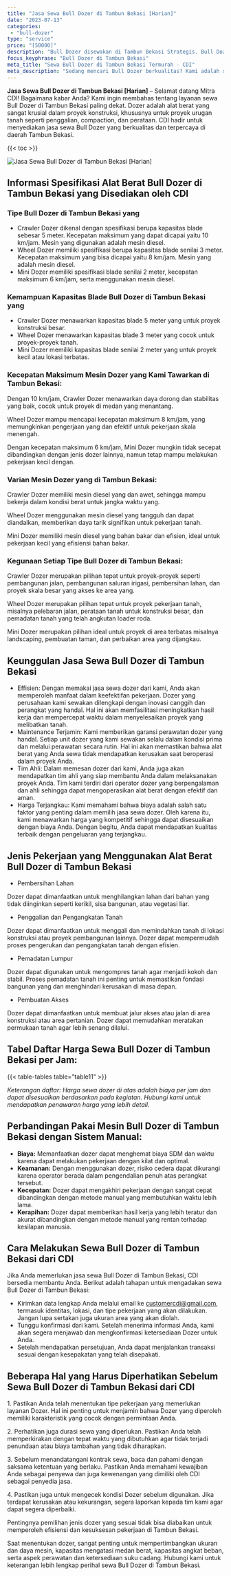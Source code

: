 ```yaml
---
title: "Jasa Sewa Bull Dozer di Tambun Bekasi [Harian]"
date: "2023-07-13"
categories:
 - "bull-dozer"
type: "service"
price: "[50000]"
description: "Bull Dozer disewakan di Tambun Bekasi Strategis. Bull Dozer profesional untuk kebutuhan proyek konstruksi dengan performa maksimal. Hubungi kami untuk informasi lebih detail."
focus_keyphrase: "Bull Dozer di Tambun Bekasi"
meta_title: "Sewa Bull Dozer di Tambun Bekasi Termurah - CDI"
meta_description: "Sedang mencari Bull Dozer berkualitas? Kami adalah solusi tepat dengan harga kompetitif. Dapatkan penawaran sekarang."
---
```


**Jasa Sewa Bull Dozer di Tambun Bekasi [Harian]** – Selamat datang Mitra CDI! Bagaimana kabar Anda? Kami ingin membahas tentang layanan sewa Bull Dozer di Tambun Bekasi paling dekat. Dozer adalah alat berat yang sangat krusial dalam proyek konstruksi, khususnya untuk proyek urugan tanah seperti penggalian, compaction, dan perataan. CDI hadir untuk menyediakan jasa sewa Bull Dozer yang berkualitas dan terpercaya di daerah Tambun Bekasi.

{{< toc >}}

![Jasa Sewa Bull Dozer di Tambun Bekasi [Harian]](/images/bull-dozer/bull-dozer-09.jpg)

## Informasi Spesifikasi Alat Berat Bull Dozer di Tambun Bekasi yang Disediakan oleh CDI

### Tipe Bull Dozer di Tambun Bekasi yang

*   Crawler Dozer dikenal dengan spesifikasi berupa kapasitas blade sebesar 5 meter. Kecepatan maksimum yang dapat dicapai yaitu 10 km/jam. Mesin yang digunakan adalah mesin diesel.
*   Wheel Dozer memiliki spesifikasi berupa kapasitas blade senilai 3 meter. Kecepatan maksimum yang bisa dicapai yaitu 8 km/jam. Mesin yang adalah mesin diesel.
*   Mini Dozer memiliki spesifikasi blade senilai 2 meter, kecepatan maksimum 6 km/jam, serta menggunakan mesin diesel.

### Kemampuan Kapasitas Blade Bull Dozer di Tambun Bekasi yang

*   Crawler Dozer menawarkan kapasitas blade 5 meter yang untuk proyek konstruksi besar.
*   Wheel Dozer menawarkan kapasitas blade 3 meter yang cocok untuk proyek-proyek tanah.
*   Mini Dozer memiliki kapasitas blade senilai 2 meter yang untuk proyek kecil atau lokasi terbatas.

### Kecepatan Maksimum Mesin Dozer yang Kami Tawarkan di Tambun Bekasi:

Dengan 10 km/jam, Crawler Dozer menawarkan daya dorong dan stabilitas yang baik, cocok untuk proyek di medan yang menantang.

Wheel Dozer mampu mencapai kecepatan maksimum 8 km/jam, yang memungkinkan pengerjaan yang dan efektif untuk pekerjaan skala menengah.

Dengan kecepatan maksimum 6 km/jam, Mini Dozer mungkin tidak secepat dibandingkan dengan jenis dozer lainnya, namun tetap mampu melakukan pekerjaan kecil dengan.

### Varian Mesin Dozer yang di Tambun Bekasi:

Crawler Dozer memiliki mesin diesel yang dan awet, sehingga mampu bekerja dalam kondisi berat untuk jangka waktu yang.

Wheel Dozer menggunakan mesin diesel yang tangguh dan dapat diandalkan, memberikan daya tarik signifikan untuk pekerjaan tanah.

Mini Dozer memiliki mesin diesel yang bahan bakar dan efisien, ideal untuk pekerjaan kecil yang efisiensi bahan bakar.

### Kegunaan Setiap Tipe Bull Dozer di Tambun Bekasi:

Crawler Dozer merupakan pilihan tepat untuk proyek-proyek seperti pembangunan jalan, pembangunan saluran irigasi, pembersihan lahan, dan proyek skala besar yang akses ke area yang.

Wheel Dozer merupakan pilihan tepat untuk proyek pekerjaan tanah, misalnya pelebaran jalan, perataan tanah untuk konstruksi besar, dan pemadatan tanah yang telah angkutan loader roda.

Mini Dozer merupakan pilihan ideal untuk proyek di area terbatas misalnya landscaping, pembuatan taman, dan perbaikan area yang dijangkau.

## Keunggulan Jasa Sewa Bull Dozer di Tambun Bekasi

*   Effisien: Dengan memakai jasa sewa dozer dari kami, Anda akan memperoleh manfaat dalam keefektifan pekerjaan. Dozer yang perusahaan kami sewakan dilengkapi dengan inovasi canggih dan perangkat yang handal. Hal ini akan memfasilitasi meningkatkan hasil kerja dan mempercepat waktu dalam menyelesaikan proyek yang melibatkan tanah.
*   Maintenance Terjamin: Kami memberikan garansi perawatan dozer yang handal. Setiap unit dozer yang kami sewakan selalu dalam kondisi prima dan melalui perawatan secara rutin. Hal ini akan memastikan bahwa alat berat yang Anda sewa tidak mendapatkan kerusakan saat beroperasi dalam proyek Anda.
*   Tim Ahli: Dalam memesan dozer dari kami, Anda juga akan mendapatkan tim ahli yang siap membantu Anda dalam melaksanakan proyek Anda. Tim kami terdiri dari operator dozer yang berpengalaman dan ahli sehingga dapat mengoperasikan alat berat dengan efektif dan aman.
*   Harga Terjangkau: Kami memahami bahwa biaya adalah salah satu faktor yang penting dalam memilih jasa sewa dozer. Oleh karena itu, kami menawarkan harga yang kompetitif sehingga dapat disesuaikan dengan biaya Anda. Dengan begitu, Anda dapat mendapatkan kualitas terbaik dengan pengeluaran yang terjangkau.

## Jenis Pekerjaan yang Menggunakan Alat Berat Bull Dozer di Tambun Bekasi

*   Pembersihan Lahan

Dozer dapat dimanfaatkan untuk menghilangkan lahan dari bahan yang tidak diinginkan seperti kerikil, sisa bangunan, atau vegetasi liar.
*   Penggalian dan Pengangkatan Tanah

Dozer dapat dimanfaatkan untuk menggali dan memindahkan tanah di lokasi konstruksi atau proyek pembangunan lainnya. Dozer dapat mempermudah proses pengerukan dan pengangkatan tanah dengan efisien.
*   Pemadatan Lumpur

Dozer dapat digunakan untuk mengompres tanah agar menjadi kokoh dan stabil. Proses pemadatan tanah ini penting untuk memastikan fondasi bangunan yang dan menghindari kerusakan di masa depan.
*   Pembuatan Akses

Dozer dapat dimanfaatkan untuk membuat jalur akses atau jalan di area konstruksi atau area pertanian. Dozer dapat memudahkan meratakan permukaan tanah agar lebih senang dilalui.

## Tabel Daftar Harga Sewa Bull Dozer di Tambun Bekasi per Jam:

{{< table-tables table="table11" >}}

_Keterangan daftar: Harga sewa dozer di atas adalah biaya per jam dan dapat disesuaikan berdasarkan pada kegiatan. Hubungi kami untuk mendapatkan penawaran harga yang lebih detail._

## Perbandingan Pakai Mesin Bull Dozer di Tambun Bekasi dengan Sistem Manual:

*   **Biaya:** Memanfaatkan dozer dapat menghemat biaya SDM dan waktu karena dapat melakukan pekerjaan dengan kilat dan optimal.
*   **Keamanan:** Dengan menggunakan dozer, risiko cedera dapat dikurangi karena operator berada dalam pengendalian penuh atas perangkat tersebut.
*   **Kecepatan:** Dozer dapat mengakhiri pekerjaan dengan sangat cepat dibandingkan dengan metode manual yang membutuhkan waktu lebih lama.
*   **Kerapihan:** Dozer dapat memberikan hasil kerja yang lebih teratur dan akurat dibandingkan dengan metode manual yang rentan terhadap kesilapan manusia.

## Cara Melakukan Sewa Bull Dozer di Tambun Bekasi dari CDI

Jika Anda memerlukan jasa sewa Bull Dozer di Tambun Bekasi, CDI bersedia membantu Anda. Berikut adalah tahapan untuk mengadakan sewa Bull Dozer di Tambun Bekasi:

*   Kirimkan data lengkap Anda melalui email ke customercdi@gmail.com, termasuk identitas, lokasi, dan tipe pekerjaan yang akan dilakukan. Jangan lupa sertakan juga ukuran area yang akan diolah.
*   Tunggu konfirmasi dari kami. Setelah menerima informasi Anda, kami akan segera menjawab dan mengkonfirmasi ketersediaan Dozer untuk Anda.
*   Setelah mendapatkan persetujuan, Anda dapat menjalankan transaksi sesuai dengan kesepakatan yang telah disepakati.

## Beberapa Hal yang Harus Diperhatikan Sebelum Sewa Bull Dozer di Tambun Bekasi dari CDI

1\.  Pastikan Anda telah menentukan tipe pekerjaan yang memerlukan layanan Dozer. Hal ini penting untuk menjamin bahwa Dozer yang diperoleh memiliki karakteristik yang cocok dengan permintaan Anda.

2\.  Perhatikan juga durasi sewa yang diperlukan. Pastikan Anda telah memperkirakan dengan tepat waktu yang dibutuhkan agar tidak terjadi penundaan atau biaya tambahan yang tidak diharapkan.

3\.  Sebelum menandatangani kontrak sewa, baca dan pahami dengan saksama ketentuan yang berlaku. Pastikan Anda memahami kewajiban Anda sebagai penyewa dan juga kewenangan yang dimiliki oleh CDI sebagai penyedia jasa.

4\.  Pastikan juga untuk mengecek kondisi Dozer sebelum digunakan. Jika terdapat kerusakan atau kekurangan, segera laporkan kepada tim kami agar dapat segera diperbaiki.

Pentingnya pemilihan jenis dozer yang sesuai tidak bisa diabaikan untuk memperoleh efisiensi dan kesuksesan pekerjaan di Tambun Bekasi.

Saat menentukan dozer, sangat penting untuk mempertimbangkan ukuran dan daya mesin, kapasitas mengatasi medan berat, kapasitas angkat beban, serta aspek perawatan dan ketersediaan suku cadang. Hubungi kami untuk keterangan lebih lengkap perihal sewa Bull Dozer di Tambun Bekasi.